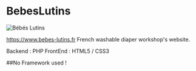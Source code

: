 # BebesLutins
![Bébés Lutins](https://www.bebes-lutins.fr/view/assets/images/logo.png)

https://www.bebes-lutins.fr
French washable diaper workshop's website.

Backend : PHP
FrontEnd : HTML5 / CSS3

##No Framework used !
